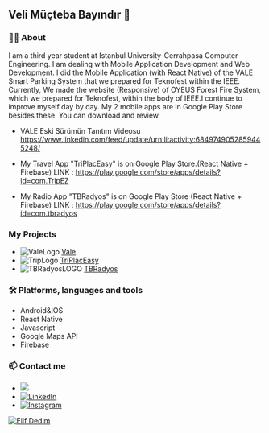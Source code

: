 ## Veli Müçteba Bayındır 👋

### 🙋‍♂️ About

I am a third year student at Istanbul University-Cerrahpasa Computer Engineering. I am dealing with Mobile Application Development and Web Development.
I did the Mobile Application (with React Native) of the VALE Smart Parking System that we prepared for Teknofest within the IEEE. Currently, We made the website (Responsive) of OYEUS Forest Fire System, which we prepared for Teknofest, within the body of IEEE.I continue to improve myself day by day. 
My 2 mobile apps are in Google Play Store besides these. You can download and review

- VALE Eski Sürümün Tanıtım Videosu
https://www.linkedin.com/feed/update/urn:li:activity:6849749052859445248/

- My Travel App "TriPlacEasy" is on Google Play Store.(React Native + Firebase)
LINK : https://play.google.com/store/apps/details?id=com.TripEZ

- My Radio App "TBRadyos" is on Google Play Store (React Native + Firebase)
LINK : https://play.google.com/store/apps/details?id=com.tbradyos

### My Projects
-  ![ValeLogo](https://user-images.githubusercontent.com/57766774/170040224-90cea764-1166-4e75-9e72-3e3d91a2306e.png)  [Vale](https://github.com/thebyndr/Vale)
- ![TripLogo](https://user-images.githubusercontent.com/57766774/169895276-31fbc45c-ae3c-4bbb-bbee-6b511efe21cd.png)  [TriPlacEasy](https://github.com/thebyndr/TriPlacEasy-TripApp)
- ![TBRadyosLOGO](https://user-images.githubusercontent.com/57766774/169895450-4678cd18-1e85-44f1-8a89-718a15a43926.PNG)
 [TBRadyos](https://github.com/thebyndr/TBRadyos)
### 🛠 Platforms, languages and tools
- Android&IOS
- React Native
- Javascript
- Google Maps API
- Firebase
### 📫 Contact me

- <a href="mailto:bayindir.411@gmail.com?"><img src="https://img.shields.io/badge/gmail-%23DD0031.svg?&style=for-the-badge&logo=gmail&logoColor=white"/></a>
- [![LinkedIn](https://img.shields.io/badge/LinkedIn-blue?style=for-the-badge&logo=linkedin&logoColor=white)](https://www.linkedin.com/in/veli-mucteba-bayindir/)
- [![Instagram](https://img.shields.io/badge/Instagram-purple?style=for-the-badge&logo=instagram&logoColor=white)](https://www.instagram.com/the_byndr/)
<!-- - [![CV](https://img.shields.io/badge/CV-black?logo=cv?style=for-the-badge&logoColor=white)](https://github.com/thebyndr/thebyndr/files/8758031/Veli.Mucteba.Bayindir.CV.pdf) -->


[![Elif Dedim](https://d3wo5wojvuv7l.cloudfront.net/t_rss_itunes_square_1400/images.spreaker.com/original/543bab0d757caf2ad69efe5d3ad7a78c.jpg)](https://www.youtube.com/watch?v=EcBWGENvnsw)




